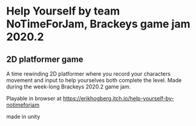 Help Yourself by team NoTimeForJam, Brackeys game jam 2020.2
============================================================

2D platformer game
------------------

A time rewinding 2D platformer where you record your characters movement and input to help yourselves both complete the level.
Made during the week-long Brackeys 2020.2 game jam.

Playable in browser at https://erikhogberg.itch.io/help-yourself-by-notimeforjam

made in unity
